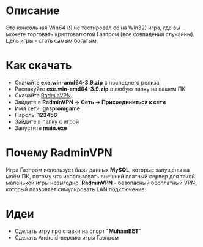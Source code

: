 # Описание
Это консольная Win64 (Я не тестировал её на Win32) игра, где вы можете торговать криптовалютой Газпром (все совпадения случайны). Цель игры - стать самым богатым.

# Как скачать
- Скачайте **exe.win-amd64-3.9.zip** с последнего релиза
- Распакуйте **exe.win-amd64-3.9.zip** в любую папку на вашем ПК
- Скачайте [RadminVPN](https://download.radmin-vpn.com/download/files/Radmin_VPN_1.4.4642.1.exe).
- Зайдите в **RadminVPN -> Сеть -> Присоединиться к сети**
- Имя сети: **gaspromgame**
- Пароль: **123456**
- Зайдите в папку с игрой
- Запустите **main.exe**

# Почему RadminVPN
Игра Газпром использует базы данных **MySQL**, которые запущены на моём ПК, потому что использовать внешний платный сервер для такой маленькой игры невыгодно. **RadminVPN** - безопасный бесплатный VPN, который позволяет симулировать LAN подключение.

# Идеи
- Сделать игру про ставки на спорт "**MuhamBET**"
- Сделать Android-версию игры Газпром